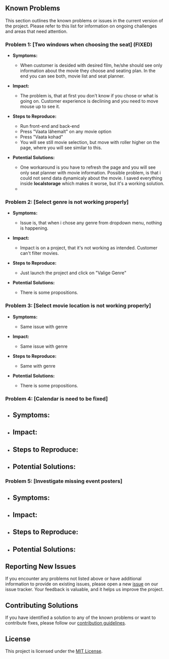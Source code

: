 ## Known Problems

This section outlines the known problems or issues in the current version of the project. Please refer to this list for information on ongoing challenges and areas that need attention.

### Problem 1: [Two windows when choosing the seat] (FIXED)

- **Symptoms:**
  - When customer is desided with desired film, he/she should see only information about the movie they choose and seating plan. In the end you can see both, movie list and seat planner.

- **Impact:**
  - The problem is, that at first you don't know if you chose or what is going on. Customer experience is declining and you need to move mouse up to see it.

- **Steps to Reproduce:**
  - Run front-end and back-end
  - Press "Vaata lähemalt" on any movie option
  - Press "Vaata kohad"
  - You will see still movie selection, but move with roller higher on the page, where you will see similar to this.
  
- **Potential Solutions:**
  - One workaround is you have to refresh the page and you will see only seat planner with movie information. Possible problem, is that i could not send data dynamicaly about the movie. I saved everything inside **localstorage** which makes it worse, but it's a working solution.
  -

### Problem 2: [Select genre is not working properly]

- **Symptoms:**
  - Issue is, that when i chose any genre from dropdown menu, nothing is happening.

- **Impact:**
  - Impact is on a project, that it's not working as intended. Customer can't filter movies.

- **Steps to Reproduce:**
  - Just launch the project and click on "Valige Genre"

- **Potential Solutions:**
  - There is some propositions.

### Problem 3: [Select movie location is not working properly]

- **Symptoms:**
  - Same issue with genre
- **Impact:**
  - Same issue with genre

- **Steps to Reproduce:**
  - Same with genre

- **Potential Solutions:**
  - There is some propositions.

### Problem 4: [Calendar is need to be fixed]

- **Symptoms:**
  - 
- **Impact:**
  - 

- **Steps to Reproduce:**
  - 

- **Potential Solutions:**
  -

### Problem 5: [Investigate missing event posters]

- **Symptoms:**
  - 
- **Impact:**
  - 

- **Steps to Reproduce:**
  - 

- **Potential Solutions:**
  -
## Reporting New Issues

If you encounter any problems not listed above or have additional information to provide on existing issues, please open a new [issue](link-to-issue-tracker) on our issue tracker. Your feedback is valuable, and it helps us improve the project.

## Contributing Solutions

If you have identified a solution to any of the known problems or want to contribute fixes, please follow our [contribution guidelines](link-to-contributing-guide).

## License

This project is licensed under the [MIT License](LICENSE).
